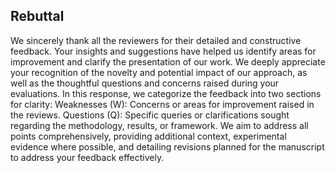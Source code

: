 ## Rebuttal

We sincerely thank all the reviewers for their detailed and constructive feedback. Your insights and suggestions have helped us identify areas for improvement and clarify the presentation of our work. We deeply appreciate your recognition of the novelty and potential impact of our approach, as well as the thoughtful questions and concerns raised during your evaluations. In this response, we categorize the feedback into two sections for clarity:
Weaknesses (W): Concerns or areas for improvement raised in the reviews.
Questions (Q): Specific queries or clarifications sought regarding the methodology, results, or framework.
We aim to address all points comprehensively, providing additional context, experimental evidence where possible, and detailing revisions planned for the manuscript to address your feedback effectively.
